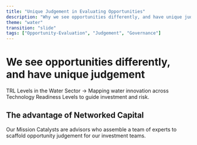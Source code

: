 ```yaml
---
title: "Unique Judgement in Evaluating Opportunities"
description: "Why we see opportunities differently, and have unique judgement"
theme: "water"
transition: "slide"
tags: ["Opportunity-Evaluation", "Judgement", "Governance"]
---
```


# We see opportunities differently, and have unique judgement

TRL Levels in the Water Sector → Mapping water innovation across Technology Readiness Levels to guide investment and risk.

## The advantage of Networked Capital

Our Mission Catalysts are advisors who assemble a team of experts to scaffold opportunity judgement for our investment teams.